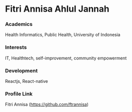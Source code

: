 # Fitri Annisa Ahlul Jannah
### Academics
Health Informatics, Public Health, University of Indonesia
### Interests
IT, Healthtech, self-improvement, community empowerment
### Development
Reactjs, React-native
### Profile Link
Fitri Annisa (https://github.com/ftrannisa)
